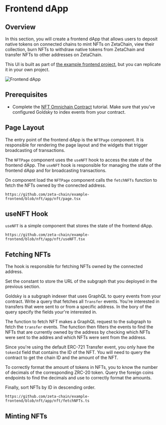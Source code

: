 # Frontend dApp

## Overview

In this section, you will create a frontend dApp that allows users to deposit
native tokens on connected chains to mint NFTs on ZetaChain, view their
collection, burn NFTs to withdraw native tokens from ZetaChain and transfer NFTs
to other addresses on ZetaChain.

This UI is built as part of
[the example frontend project](https://github.com/zeta-chain/example-frontend),
but you can replicate it in your own project.

![Frontend dApp](/img/docs/nft.png)

## Prerequisites

- Complete the
  [NFT Omnichain Contract](/developers/omnichain/tutorials/nft/contract)
  tutorial. Make sure that you've configured Goldsky to index events from your
  contract.

## Page Layout

The entry point of the frontend dApp is the `NFTPage` component. It is
responsible for rendering the page layout and the widgets that trigger
broadcasting of transactions.

The `NFTPage` component uses the `useNFT` hook to access the state of the
frontend dApp. The `useNFT` hook is responsible for managing the state of the
frontend dApp and for broadcasting transactions.

On component load the `NFTPage` component calls the `fetchNFTs` function to
fetch the NFTs owned by the connected address.

```tsx reference
https://github.com/zeta-chain/example-frontend/blob/nft/app/nft/page.tsx
```

## useNFT Hook

`useNFT` is a simple component that stores the state of the frontend dApp.

```tsx reference
https://github.com/zeta-chain/example-frontend/blob/nft/app/nft/useNFT.tsx
```

## Fetching NFTs

The hook is responsible for fetching NFTs owned by the connected address.

Set the constant to store the URL of the subgraph that you deployed in the
previous section.

Goldsky is a subgraph indexer that uses GraphQL to query events from your
contract. Write a query that fetches all `Transfer` events. You're interested in
transfers that were sent to or from a specific address. In the bory of the query
specify the fields your're interested in.

The function to fetch NFT makes a GraphQL request to the subgraph to fetch the
`transfer` events. The function then filters the events to find the NFTs that
are currently owned by the address by checking which NFTs were sent to the
addres and which NFTs were sent from the address.

Since you're using the default ERC-721 Transfer event, you only have the
`tokenId` field that contains the ID of the NFT. You will need to query the
contract to get the chain ID and the amount of the NFT.

To correctly format the amount of tokens in NFTs, you to know the number of
decimals of the corresponding ZRC-20 token. Query the foreign coins endpoints to
find the decimals and use to correctly format the amounts.

Finally, sort NFTs by ID in descending order.

```tsx reference
https://github.com/zeta-chain/example-frontend/blob/nft/app/nft/fetchNFTs.ts
```

## Minting NFTs
